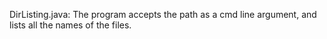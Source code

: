 DirListing.java:
The program accepts the path as a cmd line argument, and lists all the names of the files.
